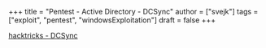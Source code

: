 +++
title = "Pentest - Active Directory - DCSync"
author = ["svejk"]
tags = ["exploit", "pentest", "windowsExploitation"]
draft = false
+++

[hacktricks - DCSync](https://book.hacktricks.xyz/windows-hardening/active-directory-methodology/dcsync)
